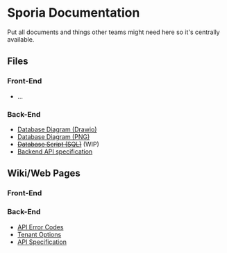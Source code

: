 # Sporia Documentation

Put all documents and things other teams might
need here so it's centrally available.

## Files
### Front-End
 - ...
### Back-End
 - [Database Diagram (Drawio)](https://github.com/sporia/documentation/blob/main/database/DB_Model.drawio)
 - [Database Diagram (PNG)](https://github.com/sporia/documentation/blob/main/database/DB_Model.png)
 - ~~[Database Script (SQL)](https://github.com/sporia/documentation/blob/main/database/01_Create_Database.sql)~~ (WIP)
 - [Backend API specification](https://github.com/sporia/documentation/blob/main/backend_api/api_specification.yaml)

## Wiki/Web Pages
### Front-End
### Back-End
 - [API Error Codes](https://github.com/sporia/documentation/wiki/API-Error-Codes)
 - [Tenant Options](https://github.com/sporia/documentation/wiki/Tenant-Options)
 - [API Specification](http://www.pearcenet.ch:8000/)
